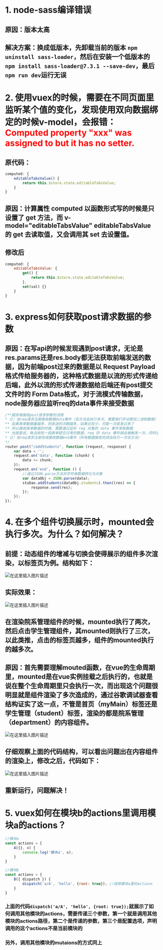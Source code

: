 # 1. node-sass编译错误
## 原因：版本太高

## 解决方案：换成低版本，先卸载当前的版本 `npm uninstall sass-loader`，然后在安装一个低版本的`npm install sass-loader@7.3.1 --save-dev`，最后`npm run dev`运行无误

# 2. 使用vuex的时候，需要在不同页面里监听某个值的变化，发现使用双向数据绑定的时候v-model，会报错：<font color=red>Computed property "xxx" was assigned to but it has no setter.</font>
## 原代码：
```javascript
computed: {
    editableTabsValue() {
        return this.$store.state.editableTabsValue;
    }
}
```
## 原因：计算属性 computed 以函数形式写的时候是只设置了 get 方法，而 v-model="editableTabsValue" editableTabsValue 的 get 去读取值，又会调用其 set 去设置值。
## 修改后
```javascript
computed: {
    editableTabsValue: {
        get() {
            return this.$store.state.editableTabsValue;
        },
        set(val) {}
    }
}
```

# 3. express如何获取post请求数据的参数
## 原因：在写api的时候发现遇到post请求，无论是res.params还是res.body都无法获取前端发送的数据，因为前端post过来的数据是以 Request Payload 格式传给服务器的，这种格式数据是以流的形式传递给后端，此外以流的形式传递数据给后端还有post提交文件时的 Form Data格式，对于流模式传输数据，node服务器应监听req的data事件来接受数据
```javascript
/**服务端接收post请求参数的流程
*（1）给req请求注册接收数据data事件（该方法会执行多次，需要我们手动累加二进制数据）
** 如果表单数据量越多，则发送的次数越多，如果比较少，可能一次就发过来了
** 所以接收表单数据的时候，需要通过监听 req 对象的 data 事件来取数据
** 也就是说，每当收到一段表单提交过来的数据，req 的 data 事件就会被触发一次，同时通过回调函数可以拿到该 段 的数据
*（2）给req请求注册完成接收数据end事件（所有数据接收完成会执行一次该方法）
*/
router.post("/addStudents", function (request, response) {
    var data = '';
    request.on('data', function (chunk) {
        data += chunk;
    });
    request.on('end', function () {
        //通过JSON.parse方法将字符串数据转化为对象
        var dataObj = JSON.parse(data);
        stuDao.addStudents(dataObj.students).then((res) => {
            response.send(res);
        });
    });
});
```

# 4. 在多个组件切换展示时，mounted会执行多次。为什么？如何解决？
## 前提：动态组件的增减与切换会使得展示的组件多次渲染，以标签页为例。结构如下：
![在这里插入图片描述](https://img-blog.csdnimg.cn/20200119112344584.png?x-oss-process=image/watermark,type_ZmFuZ3poZW5naGVpdGk,shadow_10,text_aHR0cHM6Ly9ibG9nLmNzZG4ubmV0L3dlaXhpbl80MDMwNDU2Mw==,size_16,color_FFFFFF,t_70)
## 实际效果：
![在这里插入图片描述](https://img-blog.csdnimg.cn/20200119111334363.png?x-oss-process=image/watermark,type_ZmFuZ3poZW5naGVpdGk,shadow_10,text_aHR0cHM6Ly9ibG9nLmNzZG4ubmV0L3dlaXhpbl80MDMwNDU2Mw==,size_16,color_FFFFFF,t_70)
## 在渲染院系管理组件的时候，mounted执行了两次，然后点击学生管理组件，其mounted则执行了三次，以此类推，点击的标签页越多，组件的mounted执行的越多次。
## 原因：首先需要理解mouted函数，在vue的生命周期里，mounted是在vue实例挂载之后执行的，也就是说在整个生命周期里只会执行一次，而出现这个问题很明显就是组件渲染了多次造成的，通过谷歌调试器查看结构证实了这一点，不管是首页（myMain）标签还是学生管理（student）标签，渲染的都是院系管理（department）的内容组件。
![在这里插入图片描述](https://img-blog.csdnimg.cn/20200119111948459.png?x-oss-process=image/watermark,type_ZmFuZ3poZW5naGVpdGk,shadow_10,text_aHR0cHM6Ly9ibG9nLmNzZG4ubmV0L3dlaXhpbl80MDMwNDU2Mw==,size_16,color_FFFFFF,t_70)
## 仔细观察上面的代码结构，可以看出问题出在内容组件的渲染上，修改之后，代码如下：
![在这里插入图片描述](https://img-blog.csdnimg.cn/20200119113417973.png?x-oss-process=image/watermark,type_ZmFuZ3poZW5naGVpdGk,shadow_10,text_aHR0cHM6Ly9ibG9nLmNzZG4ubmV0L3dlaXhpbl80MDMwNDU2Mw==,size_16,color_FFFFFF,t_70)
## 重新运行，问题解决！

# 5. vuex如何在模块b的actions里调用模块a的actions？

```javascript
//模块a
const actions = {
    A({}, x) {
        console.log('模块a', x);
    }
}
```
```javascript
//模块b
const actions = {
    B({ dispatch }) {
        dispatch('a/A', 'hello', {root: true}); //调用模块a里的actions
    }
}
```
### 上面的代码`dispatch('a/A', 'hello', {root: true});`就展示了如何调用其他模块的actions，需要传递三个参数，第一个就是调用其他模块的actions路径，第二个是传递的参数，第三个是配置选项，声明调用的这个actions不是当前模块的
### 另外，调用其他模块的mutaions的方式同上

